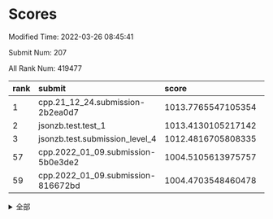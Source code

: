 # Scores

Modified Time: 2022-03-26 08:45:41

Submit Num: 207

All Rank Num: 419477

| rank |               submit               |       score        |       sigma        | pk_num |
| :--- | :--------------------------------- | :----------------- | :----------------- | :----- |
| 1    | cpp.21_12_24.submission-2b2ea0d7   | 1013.7765547105354 | 0.8124839792872829 | 8105   |
| 2    | jsonzb.test.test_1                 | 1013.4130105217142 | 0.8630699058851126 | 8112   |
| 3    | jsonzb.test.submission_level_4     | 1012.4816705808335 | 0.7912185603372709 | 8103   |
| 57   | cpp.2022_01_09.submission-5b0e3de2 | 1004.5105613975757 | 0.7218626580143659 | 8109   |
| 59   | cpp.2022_01_09.submission-816672bd | 1004.4703548460478 | 0.7160755880836338 | 8105   |


<details>
<summary>全部</summary>

| rank |                 submit                 |       score        |       sigma        | pk_num |
| :--- | :------------------------------------- | :----------------- | :----------------- | :----- |
| 1    | cpp.21_12_24.submission-2b2ea0d7       | 1013.7765547105354 | 0.8124839792872829 | 8105   |
| 2    | jsonzb.test.test_1                     | 1013.4130105217142 | 0.8630699058851126 | 8112   |
| 3    | jsonzb.test.submission_level_4         | 1012.4816705808335 | 0.7912185603372709 | 8103   |
| 4    | gobigger.level_3.submission_level_3_25 | 1012.3212859022912 | 0.798982774219182  | 8108   |
| 5    | gobigger.level_3.submission_level_3_8  | 1011.0543464223512 | 0.769989214648657  | 8110   |
| 6    | gobigger.level_3.submission_level_3_48 | 1011.0355139528684 | 0.7588218158993857 | 8112   |
| 7    | gobigger.level_3.submission_level_3_30 | 1011.0329106937047 | 0.8165083382534967 | 8108   |
| 8    | gobigger.level_3.submission_level_3_26 | 1010.9687996282448 | 0.7983333210635385 | 8099   |
| 9    | gobigger.level_3.submission_level_3_36 | 1010.9397048290554 | 0.7558270493873522 | 8111   |
| 10   | gobigger.level_3.submission_level_3_11 | 1010.9207552143638 | 0.7819823861331653 | 8114   |
| 11   | gobigger.level_3.submission_level_3_49 | 1010.8215858477023 | 0.7552004087052353 | 8107   |
| 12   | gobigger.level_3.submission_level_3_1  | 1010.7534585678529 | 0.7713829265109491 | 8102   |
| 13   | gobigger.level_3.submission_level_3_27 | 1010.7475004107106 | 0.7614114210619348 | 8105   |
| 14   | gobigger.level_3.submission_level_3_16 | 1010.6610687652969 | 0.7517069695741314 | 8104   |
| 15   | gobigger.level_3.submission_level_3_14 | 1010.5876484525701 | 0.7989633427486416 | 8103   |
| 16   | gobigger.level_3.submission_level_3_7  | 1010.5645249744184 | 0.7745559608608027 | 8104   |
| 17   | gobigger.level_3.submission_level_3_3  | 1010.4756660382722 | 0.7744607930805306 | 8105   |
| 18   | gobigger.level_3.submission_level_3_29 | 1010.4189888579867 | 0.7891964194030026 | 8109   |
| 19   | gobigger.level_3.submission_level_3_13 | 1010.4142161986186 | 0.7747260459779559 | 8112   |
| 20   | gobigger.level_3.submission_level_3_12 | 1010.3914197676844 | 0.7711253477477324 | 8100   |
| 21   | gobigger.level_3.submission_level_3_32 | 1010.3654486001325 | 0.7628657205999325 | 8105   |
| 22   | gobigger.level_3.submission_level_3_2  | 1010.1826649862874 | 0.7615224756141733 | 8103   |
| 23   | gobigger.level_3.submission_level_3_42 | 1010.1705845681919 | 0.7931035191748662 | 8106   |
| 24   | gobigger.level_3.submission_level_3_0  | 1010.1541367031432 | 0.7600421327040472 | 8106   |
| 25   | gobigger.level_3.submission_level_3_20 | 1010.1511013380103 | 0.7396087942324446 | 8101   |
| 26   | gobigger.level_3.submission_level_3_22 | 1010.1489023165185 | 0.7536830176496805 | 8110   |
| 27   | gobigger.level_3.submission_level_3_45 | 1010.1344561660502 | 0.7575933184116935 | 8103   |
| 28   | gobigger.level_3.submission_level_3_4  | 1010.055785645204  | 0.7504631547127135 | 8104   |
| 29   | gobigger.level_3.submission_level_3_18 | 1010.0128635067224 | 0.7607277274865344 | 8106   |
| 30   | gobigger.level_3.submission_level_3_19 | 1009.9760371993527 | 0.7654509423594208 | 8106   |
| 31   | gobigger.level_3.submission_level_3_15 | 1009.9274092422472 | 0.7681706746051743 | 8108   |
| 32   | gobigger.level_3.submission_level_3_24 | 1009.9149424067234 | 0.7652616500910883 | 8106   |
| 33   | gobigger.level_3.submission_level_3_40 | 1009.8862466635755 | 0.7417001411206735 | 8104   |
| 34   | gobigger.level_3.submission_level_3_47 | 1009.8524156490552 | 0.7498313021302743 | 8104   |
| 35   | gobigger.level_3.submission_level_3_41 | 1009.7826268052296 | 0.7499730071514339 | 8105   |
| 36   | gobigger.level_3.submission_level_3_44 | 1009.6699848675718 | 0.7709727965226135 | 8105   |
| 37   | gobigger.level_3.submission_level_3_33 | 1009.5085301848834 | 0.7461171245018798 | 8111   |
| 38   | gobigger.level_3.submission_level_3_9  | 1009.4777999899791 | 0.7529228848492121 | 8104   |
| 39   | gobigger.level_3.submission_level_3_17 | 1009.4747885100521 | 0.7550833956942965 | 8108   |
| 40   | gobigger.level_3.submission_level_3_23 | 1009.4704509190639 | 0.7472048175626226 | 8110   |
| 41   | gobigger.level_3.submission_level_3_28 | 1009.4016145415508 | 0.7630472176702021 | 8108   |
| 42   | gobigger.level_3.submission_level_3_38 | 1009.3814953335217 | 0.7547126658354185 | 8112   |
| 43   | gobigger.level_3.submission_level_3_34 | 1009.3098842453237 | 0.7491662238100956 | 8105   |
| 44   | gobigger.level_3.submission_level_3_46 | 1009.2956352732959 | 0.7425797496719355 | 8104   |
| 45   | gobigger.level_3.submission_level_3_39 | 1009.2885089923554 | 0.7551290349046174 | 8109   |
| 46   | gobigger.level_3.submission_level_3_43 | 1009.2726477749453 | 0.7548548888886488 | 8109   |
| 47   | gobigger.level_3.submission_level_3_10 | 1009.2002165119524 | 0.7463087192179321 | 8103   |
| 48   | gobigger.level_3.submission_level_3_35 | 1009.1807550649283 | 0.7370061395208986 | 8110   |
| 49   | gobigger.level_3.submission_level_3_31 | 1009.1736400048627 | 0.7346313365920594 | 8111   |
| 50   | gobigger.level_3.submission_level_3_37 | 1009.0187030263877 | 0.7503004520410432 | 8112   |
| 51   | gobigger.level_3.submission_level_3_6  | 1008.7508005040484 | 0.74222693534363   | 8108   |
| 52   | gobigger.level_3.submission_level_3_5  | 1008.6159965978052 | 0.7417330046271953 | 8107   |
| 53   | gobigger.level_3.submission_level_3_21 | 1008.2931497761163 | 0.7422891932320056 | 8107   |
| 54   | gobigger.level_1.submission_level_1_26 | 1004.8473933853339 | 0.7259272667629559 | 8101   |
| 55   | gobigger.level_1.submission_level_1_7  | 1004.7842443078698 | 0.7266602511426518 | 8110   |
| 56   | gobigger.level_1.submission_level_1_16 | 1004.698419269159  | 0.7119399941797498 | 8108   |
| 57   | cpp.2022_01_09.submission-5b0e3de2     | 1004.5105613975757 | 0.7218626580143659 | 8109   |
| 58   | gobigger.level_1.submission_level_1_34 | 1004.4750395157861 | 0.7117353864985789 | 8107   |
| 59   | cpp.2022_01_09.submission-816672bd     | 1004.4703548460478 | 0.7160755880836338 | 8105   |
| 60   | gobigger.level_1.submission_level_1_2  | 1004.455434359836  | 0.7208457378593285 | 8109   |
| 61   | gobigger.level_1.submission_level_1_13 | 1004.2537767480122 | 0.7277047862021822 | 8112   |
| 62   | gobigger.level_1.submission_level_1_18 | 1004.116070437202  | 0.7147444376307902 | 8102   |
| 63   | gobigger.level_1.submission_level_1_33 | 1004.0112705237829 | 0.7221356409703478 | 8101   |
| 64   | gobigger.level_1.submission_level_1_30 | 1004.0027712347144 | 0.7240985618384095 | 8104   |
| 65   | gobigger.level_1.submission_level_1_14 | 1003.9920706674724 | 0.7216493086527929 | 8108   |
| 66   | gobigger.level_1.submission_level_1_29 | 1003.8351613097581 | 0.7219028257459599 | 8100   |
| 67   | gobigger.level_1.submission_level_1_37 | 1003.8050528762333 | 0.7124851324053807 | 8108   |
| 68   | gobigger.level_1.submission_level_1_15 | 1003.787036174192  | 0.730026508028494  | 8103   |
| 69   | gobigger.level_1.submission_level_1_5  | 1003.7407657251554 | 0.7281464730653207 | 8105   |
| 70   | gobigger.level_1.submission_level_1_27 | 1003.6728141515387 | 0.7134463242513124 | 8107   |
| 71   | gobigger.level_1.submission_level_1_48 | 1003.6221789332033 | 0.7201022678073091 | 8107   |
| 72   | gobigger.level_1.submission_level_1_28 | 1003.5675243448028 | 0.7054510406654559 | 8106   |
| 73   | gobigger.level_1.submission_level_1_39 | 1003.5548675796224 | 0.7150176785582311 | 8108   |
| 74   | gobigger.level_1.submission_level_1_19 | 1003.5544968044221 | 0.7200401954990677 | 8104   |
| 75   | gobigger.level_1.submission_level_1_46 | 1003.5057455452444 | 0.7120161265416703 | 8103   |
| 76   | gobigger.level_1.submission_level_1_35 | 1003.382134434711  | 0.7218546190016617 | 8108   |
| 77   | gobigger.level_1.submission_level_1_8  | 1003.3724224843813 | 0.7205873819237951 | 8104   |
| 78   | gobigger.level_1.submission_level_1_41 | 1003.3114611009986 | 0.7044370737835586 | 8109   |
| 79   | gobigger.level_1.submission_level_1_1  | 1003.3093764563719 | 0.7135164883916193 | 8101   |
| 80   | gobigger.level_1.submission_level_1_9  | 1003.2766045810557 | 0.7192248942976557 | 8106   |
| 81   | gobigger.level_1.submission_level_1_42 | 1003.2025791254083 | 0.7128948823970193 | 8101   |
| 82   | gobigger.level_1.submission_level_1_3  | 1003.1969400131968 | 0.7075826297837073 | 8105   |
| 83   | gobigger.level_1.submission_level_1_47 | 1003.1606553929829 | 0.7053296804650141 | 8104   |
| 84   | gobigger.level_1.submission_level_1_20 | 1003.1590664327396 | 0.7244487782854375 | 8105   |
| 85   | gobigger.level_1.submission_level_1_6  | 1003.122247040088  | 0.7159344372423506 | 8109   |
| 86   | gobigger.level_1.submission_level_1_12 | 1003.0467809780863 | 0.7103236167561929 | 8108   |
| 87   | gobigger.level_1.submission_level_1_22 | 1002.9785279596218 | 0.7271499841062269 | 8103   |
| 88   | gobigger.level_1.submission_level_1_17 | 1002.9604684674948 | 0.7112753811675375 | 8107   |
| 89   | gobigger.level_1.submission_level_1_44 | 1002.9087722394873 | 0.7154874077114675 | 8097   |
| 90   | gobigger.level_1.submission_level_1_31 | 1002.8696294084893 | 0.716734820647257  | 8100   |
| 91   | gobigger.level_1.submission_level_1_24 | 1002.8342564895663 | 0.7097427380026752 | 8111   |
| 92   | gobigger.level_1.submission_level_1_36 | 1002.7413770511081 | 0.7189080620143803 | 8108   |
| 93   | gobigger.level_1.submission_level_1_4  | 1002.736394705345  | 0.7103702302934953 | 8103   |
| 94   | gobigger.level_1.submission_level_1_49 | 1002.7109745206143 | 0.7130279074102719 | 8109   |
| 95   | gobigger.level_1.submission_level_1_25 | 1002.7013808062483 | 0.7102637477836703 | 8104   |
| 96   | gobigger.level_1.submission_level_1_43 | 1002.4947103867904 | 0.7117597021280316 | 8107   |
| 97   | gobigger.level_1.submission_level_1_32 | 1002.3932834859972 | 0.7127342315071805 | 8106   |
| 98   | gobigger.level_1.submission_level_1_38 | 1002.3607728304526 | 0.7105243531414465 | 8104   |
| 99   | gobigger.level_1.submission_level_1_23 | 1002.2217083320885 | 0.7063440387838769 | 8111   |
| 100  | gobigger.level_1.submission_level_1_10 | 1002.1460382247471 | 0.708042393757673  | 8103   |
| 101  | gobigger.level_1.submission_level_1_11 | 1002.0805681196975 | 0.7221721330520431 | 8102   |
| 102  | gobigger.level_1.submission_level_1_21 | 1001.9467027199221 | 0.716563864638083  | 8109   |
| 103  | gobigger.level_1.submission_level_1_40 | 1001.8136862907144 | 0.6997684089230324 | 8106   |
| 104  | gobigger.level_1.submission_level_1_45 | 1001.7933810486641 | 0.7118746987562987 | 8111   |
| 105  | gobigger.level_1.submission_level_1_0  | 1001.4162088393438 | 0.704353980194659  | 8107   |
| 106  | gobigger.random.submission_random_27   | 997.2560289956032  | 0.6969042878383294 | 8109   |
| 107  | gobigger.random.submission_random_20   | 996.9684015468091  | 0.7113494693879014 | 8108   |
| 108  | gobigger.random.submission_random_24   | 996.9422992058967  | 0.700254915228197  | 8107   |
| 109  | gobigger.random.submission_random_1    | 996.9323886763384  | 0.701883655018165  | 8105   |
| 110  | gobigger.random.submission_random_36   | 996.854336574673   | 0.7068517110040685 | 8109   |
| 111  | gobigger.random.submission_random_7    | 996.7171028583742  | 0.7125920348884436 | 8106   |
| 112  | gobigger.random.submission_random_17   | 996.6562375620471  | 0.6968267045267397 | 8104   |
| 113  | gobigger.random.submission_random_10   | 996.6335493178946  | 0.7098785832491047 | 8101   |
| 114  | gobigger.random.submission_random_22   | 996.5240074077326  | 0.7049130192548178 | 8106   |
| 115  | gobigger.random.submission_random_26   | 996.4684909363165  | 0.7168772455940906 | 8103   |
| 116  | gobigger.random.submission_random_47   | 996.4329415912886  | 0.725797621263057  | 8107   |
| 117  | gobigger.random.submission_random_2    | 996.3593167824106  | 0.7081688177577612 | 8102   |
| 118  | gobigger.random.submission_random_25   | 996.348655736632   | 0.7059454723421783 | 8105   |
| 119  | gobigger.random.submission_random_32   | 996.297104942274   | 0.7067288757488243 | 8106   |
| 120  | gobigger.random.submission_random_41   | 996.288695283244   | 0.7181788370965063 | 8107   |
| 121  | gobigger.random.submission_random_44   | 996.2588548714256  | 0.7074711580000136 | 8102   |
| 122  | gobigger.random.submission_random_21   | 996.1706243044376  | 0.7176727011345532 | 8104   |
| 123  | gobigger.random.submission_random_42   | 996.1397987555195  | 0.7120003409417942 | 8100   |
| 124  | gobigger.random.submission_random_33   | 996.1378105490663  | 0.7079582660693077 | 8106   |
| 125  | gobigger.random.submission_random_5    | 996.1093201343842  | 0.7118622198838745 | 8101   |
| 126  | gobigger.random.submission_random_31   | 996.0667248093717  | 0.7124018926184574 | 8103   |
| 127  | gobigger.random.submission_random_18   | 996.0512131472292  | 0.7131668800139237 | 8102   |
| 128  | gobigger.random.submission_random_46   | 996.0434609681171  | 0.7145190495275345 | 8105   |
| 129  | gobigger.random.submission_random_3    | 996.0160214546203  | 0.7143221519184488 | 8103   |
| 130  | gobigger.random.submission_random_23   | 996.0054477444776  | 0.7167263198320091 | 8111   |
| 131  | gobigger.random.submission_random_9    | 996.0036872607784  | 0.7103019181219002 | 8102   |
| 132  | gobigger.random.submission_random_4    | 995.9969141468866  | 0.6991564014271843 | 8103   |
| 133  | gobigger.random.submission_random_30   | 995.8904810903252  | 0.7129395544128654 | 8103   |
| 134  | gobigger.random.submission_random_16   | 995.8861656684489  | 0.710594132021401  | 8108   |
| 135  | gobigger.random.submission_random_15   | 995.8299834703488  | 0.7190410464343497 | 8104   |
| 136  | gobigger.random.submission_random_13   | 995.7449109901917  | 0.7162559091878412 | 8106   |
| 137  | gobigger.random.submission_random_38   | 995.7085807108468  | 0.7162396676993743 | 8109   |
| 138  | gobigger.random.submission_random_11   | 995.6736178926747  | 0.7257744967631939 | 8108   |
| 139  | gobigger.random.submission_random_6    | 995.6730225379811  | 0.70842290727736   | 8106   |
| 140  | gobigger.random.submission_random_0    | 995.6111528671407  | 0.7123934431801701 | 8108   |
| 141  | gobigger.random.submission_random_8    | 995.6026389444935  | 0.7217496648410363 | 8100   |
| 142  | gobigger.random.submission_random_35   | 995.5741957918002  | 0.7067994164739806 | 8099   |
| 143  | gobigger.random.submission_random_49   | 995.5253713053661  | 0.7164330108263606 | 8104   |
| 144  | gobigger.random.submission_random_28   | 995.5064513939909  | 0.704930978899462  | 8111   |
| 145  | gobigger.random.submission_random_14   | 995.4192139289456  | 0.7212060930709187 | 8105   |
| 146  | gobigger.random.submission_random_12   | 995.4091941022755  | 0.7255716068006224 | 8105   |
| 147  | gobigger.random.submission_random_29   | 995.1796603925463  | 0.7064599914659371 | 8107   |
| 148  | gobigger.random.submission_random_37   | 995.1616648946112  | 0.7142236442892536 | 8108   |
| 149  | gobigger.random.submission_random_40   | 995.157953301027   | 0.7134477588529436 | 8104   |
| 150  | gobigger.random.submission_random_19   | 995.0125855551338  | 0.7097813498714927 | 8110   |
| 151  | gobigger.random.submission_random_48   | 994.9027464660655  | 0.7209286611772898 | 8106   |
| 152  | gobigger.random.submission_random_34   | 994.7262503529203  | 0.7190311164727151 | 8105   |
| 153  | gobigger.random.submission_random_39   | 994.7072985935419  | 0.7221528466532793 | 8107   |
| 154  | gobigger.random.submission_random_43   | 994.6205602676288  | 0.7099567065546818 | 8102   |
| 155  | gobigger.level_2.submission_level_2_36 | 994.3729018128811  | 0.7293802028503827 | 8107   |
| 156  | gobigger.random.submission_random_45   | 994.3683754168479  | 0.7158105218090506 | 8109   |
| 157  | gobigger.level_2.submission_level_2_21 | 994.3426667663105  | 0.7307894207242863 | 8103   |
| 158  | gobigger.level_2.submission_level_2_37 | 993.8022556655154  | 0.7263390731512088 | 8106   |
| 159  | gobigger.level_2.submission_level_2_46 | 993.6963322509295  | 0.7321449675373098 | 8102   |
| 160  | gobigger.level_2.submission_level_2_38 | 993.5736571773724  | 0.7250137285426664 | 8105   |
| 161  | gobigger.level_2.submission_level_2_23 | 993.3955345084793  | 0.7544703597960349 | 8107   |
| 162  | gobigger.level_2.submission_level_2_40 | 993.364982641951   | 0.732523187669198  | 8108   |
| 163  | gobigger.level_2.submission_level_2_12 | 993.3172104049712  | 0.7500634993489321 | 8107   |
| 164  | gobigger.level_2.submission_level_2_10 | 993.2813965685035  | 0.74644159321289   | 8104   |
| 165  | gobigger.level_2.submission_level_2_18 | 993.1217847500952  | 0.7291500826037751 | 8103   |
| 166  | gobigger.level_2.submission_level_2_17 | 993.1077826324816  | 0.7442889408860239 | 8109   |
| 167  | gobigger.level_2.submission_level_2_43 | 993.0728293262636  | 0.7417595380353341 | 8107   |
| 168  | gobigger.level_2.submission_level_2_15 | 993.0497124065857  | 0.7341111935185703 | 8101   |
| 169  | gobigger.level_2.submission_level_2_20 | 992.9926557207407  | 0.7476115096515352 | 8104   |
| 170  | gobigger.level_2.submission_level_2_5  | 992.8908105404461  | 0.7374185786012042 | 8101   |
| 171  | gobigger.level_2.submission_level_2_45 | 992.8724438259984  | 0.7230866664559351 | 8105   |
| 172  | gobigger.level_2.submission_level_2_6  | 992.8493123497414  | 0.7400109588154893 | 8105   |
| 173  | gobigger.level_2.submission_level_2_13 | 992.8203437157109  | 0.7478182669771085 | 8112   |
| 174  | gobigger.level_2.submission_level_2_27 | 992.7726795711842  | 0.7368578256483355 | 8107   |
| 175  | gobigger.level_2.submission_level_2_47 | 992.7051694794778  | 0.7361804482817768 | 8112   |
| 176  | gobigger.level_2.submission_level_2_7  | 992.615247799137   | 0.7467163840085576 | 8109   |
| 177  | gobigger.level_2.submission_level_2_42 | 992.3426792388228  | 0.7431516302454301 | 8105   |
| 178  | gobigger.level_2.submission_level_2_1  | 992.1755921541769  | 0.7456829972315737 | 8105   |
| 179  | gobigger.level_2.submission_level_2_22 | 992.141011807632   | 0.7398209230104925 | 8107   |
| 180  | gobigger.level_2.submission_level_2_2  | 992.0828461530388  | 0.7535368647175995 | 8107   |
| 181  | gobigger.level_2.submission_level_2_28 | 991.9108175392103  | 0.7424200903963597 | 8105   |
| 182  | gobigger.level_2.submission_level_2_29 | 991.8876409127193  | 0.7645801798951448 | 8112   |
| 183  | gobigger.level_2.submission_level_2_30 | 991.8644454652473  | 0.7437080315497814 | 8109   |
| 184  | gobigger.level_2.submission_level_2_39 | 991.8135378514747  | 0.7428505607822397 | 8107   |
| 185  | gobigger.level_2.submission_level_2_4  | 991.8085976325067  | 0.7593502698653153 | 8097   |
| 186  | gobigger.level_2.submission_level_2_9  | 991.805054185216   | 0.7458025591942773 | 8108   |
| 187  | gobigger.level_2.submission_level_2_25 | 991.7894126411023  | 0.7542115323092181 | 8105   |
| 188  | gobigger.level_2.submission_level_2_11 | 991.7062977692935  | 0.7439701677547519 | 8105   |
| 189  | gobigger.level_2.submission_level_2_24 | 991.6865252718725  | 0.7501357846178139 | 8110   |
| 190  | gobigger.level_2.submission_level_2_44 | 991.6362567162687  | 0.7654802088456336 | 8105   |
| 191  | gobigger.level_2.submission_level_2_31 | 991.5738708039327  | 0.7581277926095314 | 8106   |
| 192  | gobigger.level_2.submission_level_2_19 | 991.5647861673133  | 0.7632652792974206 | 8103   |
| 193  | gobigger.level_2.submission_level_2_41 | 991.550377009107   | 0.7440809237693384 | 8106   |
| 194  | gobigger.level_2.submission_level_2_26 | 991.5374079028529  | 0.7572675618821068 | 8105   |
| 195  | gobigger.level_2.submission_level_2_0  | 991.4839236890213  | 0.7634828272248402 | 8105   |
| 196  | gobigger.level_2.submission_level_2_48 | 991.4622030319454  | 0.7501610716925786 | 8103   |
| 197  | gobigger.level_2.submission_level_2_32 | 991.4001610562684  | 0.761550407951791  | 8110   |
| 198  | gobigger.level_2.submission_level_2_49 | 991.3688308515125  | 0.7451668863772392 | 8105   |
| 199  | gobigger.level_2.submission_level_2_34 | 991.3475894368394  | 0.7547136770111356 | 8100   |
| 200  | gobigger.level_2.submission_level_2_35 | 991.3334775301627  | 0.7553492506718578 | 8106   |
| 201  | gobigger.level_2.submission_level_2_3  | 991.2449822060365  | 0.7507698399573021 | 8105   |
| 202  | gobigger.level_2.submission_level_2_14 | 991.1227271128419  | 0.7604937646582486 | 8107   |
| 203  | gobigger.level_2.submission_level_2_16 | 991.0617120367809  | 0.7455119524901225 | 8106   |
| 204  | gobigger.level_2.submission_level_2_8  | 991.0400432567815  | 0.7614937317545598 | 8110   |
| 205  | gobigger.level_2.submission_level_2_33 | 990.08591811425    | 0.7533102713914201 | 8110   |
| 206  | gobigger.none.submission_none_0        | 977.7135822334443  | 1.2824580046175869 | 8104   |
| 207  | gobigger.none.submission_none_1        | 974.852955017705   | 1.548913007455685  | 8100   |

</details>